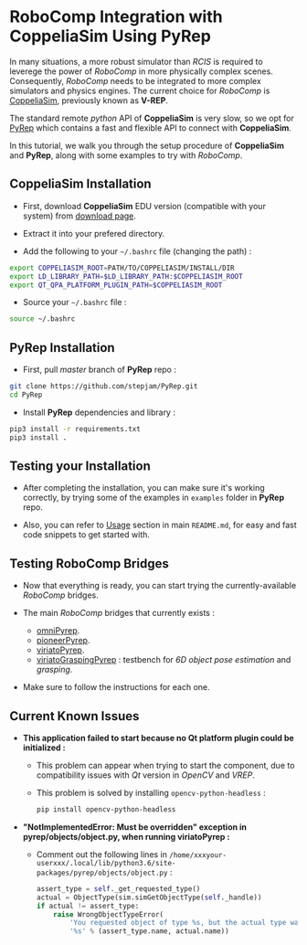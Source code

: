 # RoboComp Integration with CoppeliaSim Using PyRep

In many situations, a more robust simulator than _RCIS_ is required to leverege the power of _RoboComp_ in more physically complex scenes.
Consequently, _RoboComp_ needs to be integrated to more complex simulators and physics engines. The current choice for _RoboComp_ is [CoppeliaSim](https://www.coppeliarobotics.com/), previously known as __V-REP__. 

The standard remote _python_ API of __CoppeliaSim__ is very slow, so we opt for [PyRep](https://github.com/stepjam/PyRep) which contains a fast and flexible API to connect with __CoppeliaSim__.

In this tutorial, we walk you through the setup procedure of __CoppeliaSim__ and __PyRep__, along with some examples to try with _RoboComp_.

## CoppeliaSim Installation

-   First, download __CoppeliaSim__ EDU version (compatible with your system) from [download page](https://www.coppeliarobotics.com/downloads.html).

-   Extract it into your prefered directory.

-   Add the following to your `~/.bashrc` file (changing the path) :
```bash
export COPPELIASIM_ROOT=PATH/TO/COPPELIASIM/INSTALL/DIR
export LD_LIBRARY_PATH=$LD_LIBRARY_PATH:$COPPELIASIM_ROOT
export QT_QPA_PLATFORM_PLUGIN_PATH=$COPPELIASIM_ROOT
```

-   Source your `~/.bashrc` file :
```bash
source ~/.bashrc
```

## PyRep Installation

-   First, pull _master_ branch of __PyRep__ repo :
```bash
git clone https://github.com/stepjam/PyRep.git
cd PyRep
```

-   Install __PyRep__ dependencies and library :
```bash
pip3 install -r requirements.txt
pip3 install .
```

## Testing your Installation

-   After completing the installation, you can make sure it's working correctly, by trying some of the examples in `examples` folder in __PyRep__ repo.

-   Also, you can refer to [Usage](https://github.com/stepjam/PyRep#usage) section in main `README.md`, for easy and fast code snippets to get started with.

## Testing RoboComp Bridges

-   Now that everything is ready, you can start trying the currently-available _RoboComp_ bridges.

-   The main _RoboComp_ bridges that currently exists :
    -   [omniPyrep](https://github.com/robocomp/dsr-graph/tree/development/robots_pyrep/omniPyrep).
    -   [pioneerPyrep](https://github.com/robocomp/dsr-graph/tree/development/robots_pyrep/pioneerPyrep).
    -   [viriatoPyrep](https://github.com/robocomp/dsr-graph/tree/development/robots_pyrep/viriatoPyrep).
    -   [viriatoGraspingPyrep](https://github.com/robocomp/grasping/tree/master/components/viriatoGraspingPyrep) : testbench for _6D object pose estimation_ and _grasping_.

-   Make sure to follow the instructions for each one.

## Current Known Issues

-   __This application failed to start because no Qt platform plugin could be initialized :__
    -   This problem can appear when trying to start the component, due to compatibility issues with _Qt_ version in _OpenCV_ and _VREP_.

    -   This problem is solved by installing `opencv-python-headless` :
        ```bash
        pip install opencv-python-headless
        ```

-   __"NotImplementedError: Must be overridden" exception in pyrep/objects/object.py, when running viriatoPyrep :__
    -   Comment out the following lines in `/home/xxxyour-userxxx/.local/lib/python3.6/site-packages/pyrep/objects/object.py` :
        ```python
        assert_type = self._get_requested_type()
        actual = ObjectType(sim.simGetObjectType(self._handle))
        if actual != assert_type:
            raise WrongObjectTypeError(
                'You requested object of type %s, but the actual type was '
                '%s' % (assert_type.name, actual.name))
        ```
